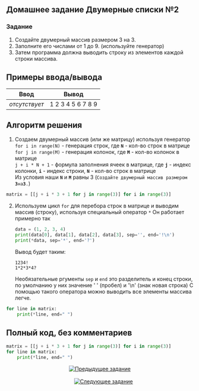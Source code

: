 ## Домашнее задание Двумерные списки №2
  ### Задание
  1. Создайте двумерный массив размером 3 на 3.
  2. Заполните его числами от 1 до 9. (используйте генератор)
  3. Затем программа должна выводить строку из элементов каждой строки массива.


## Примеры ввода/вывода 
  | Ввод  | Вывод  |
  |:-:|:---------------:|
  | *отсутствует* | 1 2 3 4 5 6 7 8 9  |

## Алгоритм решения
  1. Создаем двумерный массив (или же матрицу) используя генератор <br>
    `for i in range(N)` - генерация строк, где **`N`** - кол-во строк в матрице <br>
    `for j in range(M)` - генерация колонок, где **`M`** - кол-во колонок в матрице <br>
    `j + i * N + 1` - формула заполнения ячеек в матрице, где **`j`** - индекс колонки, **`i`** - индекс строки, **`N`** - кол-во строк в матрице <br>
    Из условия наши **`N`** и **`M`** равны 3 (`Создайте двумерный массив размером `**`3`**` на `**`3`**`.`)
  ```py
  matrix = [[j + i * 3 + 1 for j in range(3)] for i in range(3)]
  ```
  2. Используем цикл `for` для перебора строк в матрице и выводим массив (строку), используя специальный оператор `*`
     Он работает примерно так
     ```py
     data = (1, 2, 3, 4)
     print(data[0], data[1], data[2], data[3], sep='', end='!\n')
     print(*data, sep='*', end='?')
     ```
     Вывод будет таким:
     ```
     1234!
     1*2*3*4?
     ```
     Необязательные ргументы `sep` и `end` это разделитель и конец строки, по умолчанию у них значение ' ' (пробел) и '\n' (знак новая строка)
     С помощью такого оператора можно выводить все элементы массива легче.
  ```py
  for line in matrix:
      print(*line, end=" ")
  ```

## Полный код, без комментариев
```py
matrix = [[j + i * 3 + 1 for j in range(3)] for i in range(3)]
for line in matrix:
    print(*line, end=" ")
```
<p align="center">
    <a href="../1. repeat_sorting/readme.md">
      <img alt="Предыдущее задание" src="https://img.shields.io/badge/%D0%9F%D1%80%D0%B5%D0%B4%D1%8B%D0%B4%D1%83%D1%89%D0%B5%D0%B5-%D0%97%D0%B0%D0%B4%D0%B0%D0%BD%D0%B8%D0%B5-e22445?style=for-the-badge&logo=accenture&logoColor=e22445">
    </a>
&nbsp;&nbsp;&nbsp;&nbsp;&nbsp;&nbsp;&nbsp;&nbsp;&nbsp;&nbsp;&nbsp;&nbsp;&nbsp;&nbsp;&nbsp;&nbsp;&nbsp;&nbsp;&nbsp;&nbsp;&nbsp;&nbsp;&nbsp;&nbsp;&nbsp;&nbsp;&nbsp;&nbsp;&nbsp;&nbsp;&nbsp;&nbsp;&nbsp;&nbsp;&nbsp;&nbsp;&nbsp;&nbsp;&nbsp;&nbsp;&nbsp;&nbsp;&nbsp;&nbsp;&nbsp;&nbsp;&nbsp;&nbsp;&nbsp;&nbsp;&nbsp;&nbsp;&nbsp;&nbsp;&nbsp;&nbsp;&nbsp;&nbsp;&nbsp;&nbsp;&nbsp;&nbsp;&nbsp;&nbsp;&nbsp;&nbsp;&nbsp;&nbsp;&nbsp;&nbsp;&nbsp;&nbsp;&nbsp;&nbsp;&nbsp;&nbsp;&nbsp;&nbsp;&nbsp;&nbsp;&nbsp;&nbsp;&nbsp;&nbsp;&nbsp;&nbsp;&nbsp;&nbsp;&nbsp;&nbsp;&nbsp;&nbsp;&nbsp;&nbsp;&nbsp;&nbsp;&nbsp;&nbsp;&nbsp;&nbsp;&nbsp;&nbsp;&nbsp;&nbsp;&nbsp;&nbsp;&nbsp;&nbsp;&nbsp;&nbsp;&nbsp;&nbsp;&nbsp;&nbsp;&nbsp;&nbsp;&nbsp;&nbsp;&nbsp;&nbsp;&nbsp;&nbsp;&nbsp;&nbsp;&nbsp;&nbsp;&nbsp;&nbsp;&nbsp;&nbsp;&nbsp;&nbsp;
    <a href="../3. classes&object/readme.md">
      <img alt="Следующее задание" src="https://img.shields.io/badge/%D0%A1%D0%BB%D0%B5%D0%B4%D1%83%D1%8E%D1%89%D0%B5%D0%B5-%D0%97%D0%B0%D0%B4%D0%B0%D0%BD%D0%B8%D0%B5-e22445?style=for-the-badge&logo=accenture&logoColor=e22445">
    </a>
</p>
